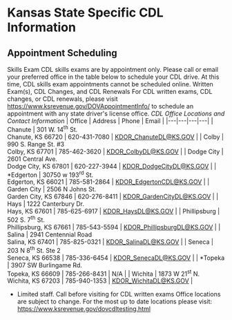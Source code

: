 # Kansas State Specific CDL Information
## Appointment Scheduling
Skills Exam CDL skills exams are by appointment only. Please call or email your preferred office in the table below to schedule your CDL drive. At this time, CDL skills exam appointments cannot be scheduled online.
Written Exam(s), CDL Changes, and CDL Renewals For CDL written exams, CDL changes, or CDL renewals, please visit https://www.ksrevenue.gov/DOVAppointmentInfo/ to schedule an appointment with any state driver's license office.
_CDL Office Locations and Contact Information_
| Office | Address | Phone | Email |
|---|---|---|---|
| Chanute | 301 W. 14<sup>th</sup> St.<br>Chanute, KS 66720 | 620-431-7080 | KDOR_ChanuteDL@KS.GOV |
| Colby | 990 S. Range St. #3<br>Colby, KS 67701 | 785-462-3620 | KDOR_ColbyDL@KS.GOV |
| Dodge City | 2601 Central Ave.<br>Dodge City, KS 67801 | 620-227-3944 | KDOR_DodgeCityDL@KS.GOV |
| *Edgerton | 30750 w 193<sup>rd</sup> St.<br>Edgerton, KS 66021 | 785-581-2864 | KDOR_EdgertonCDL@KS.GOV |
| Garden City | 2506 N Johns St.<br>Garden City, KS 67846 | 620-276-8411 | KDOR_GardenCityDL@KS.GOV |
| Hays | 1222 Canterbury Dr.<br>Hays, KS 67601 | 785-625-6917 | KDOR_HaysDL@KS.GOV |
| Phillipsburg | 502 S. 7<sup>th</sup> St.<br>Phillipsburg, KS 67661 | 785-543-5594 | KDOR_PhillipsburgDL@KS.GOV |
| Salina | 2941 Centennial Road<br>Salina, KS 67401 | 785-825-0321 | KDOR_SalinaDL@KS.GOV |
| Seneca | 203 N 8<sup>th</sup> St. Ste 2<br>Seneca, KS 66538 | 785-336-6454 | KDOR_SenecaDL@KS.GOV |
| *Topeka | 3907 SW Burlingame Rd.<br>Topeka, KS 66609 | 785-266-8431 | N/A |
| Wichita | 1873 W 21<sup>st</sup> N.<br>Wichita, KS 67203 | 785-940-1353 | KDOR_WichitaDL@KS.GOV |
* Limited staff. Call before visiting for CDL written exams
Office locations are subject to change. For the most up to date locations please visit: https://www.ksrevenue.gov/dovcdltesting.html